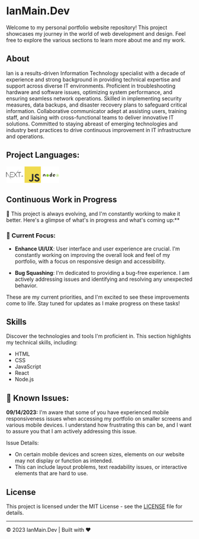 # IanMain.Dev

Welcome to my personal portfolio website repository! This project showcases my journey in the world of web development and design. Feel free to explore the various sections to learn more about me and my work.

## About

Ian is a results-driven Information Technology specialist with a decade of experience and strong background in providing technical expertise and support across diverse IT environments. Proficient in troubleshooting hardware and software issues, optimizing system performance, and ensuring seamless network operations. Skilled in implementing security measures, data backups, and disaster recovery plans to safeguard critical information. Collaborative communicator adept at assisting users, training staff, and liaising with cross-functional teams to deliver innovative IT solutions. Committed to staying abreast of emerging technologies and industry best practices to drive continuous improvement in IT infrastructure and operations.

## Project Languages:
<p align="left">
<img src="https://raw.githubusercontent.com/devicons/devicon/master/icons/nextjs/nextjs-original-wordmark.svg" alt="javascript" width="45" height="45" />
<img src="https://raw.githubusercontent.com/devicons/devicon/master/icons/javascript/javascript-original.svg" alt="javascript" width="45" height="45" />
<img src="https://raw.githubusercontent.com/devicons/devicon/master/icons/nodejs/nodejs-original-wordmark.svg" alt="nodejs" width="45" height="45" />
</p>

## Continuous Work in Progress

🚧 This project is always evolving, and I'm constantly working to make it better. Here's a glimpse of what's in progress and what's coming up:**

### 🔨 Current Focus:


- **Enhance UI/UX**: User interface and user experience are crucial. I'm constantly working on improving the overall look and feel of my portfolio, with a focus on responsive design and accessibility.

- **Bug Squashing**: I'm dedicated to providing a bug-free experience. I am actively addressing issues and identifying and resolving any unexpected behavior.


These are my current priorities, and I'm excited to see these improvements come to life. Stay tuned for updates as I make progress on these tasks!


## Skills

Discover the technologies and tools I'm proficient in. This section highlights my technical skills, including:

- HTML
- CSS
- JavaScript
- React
- Node.js

## 🐛 Known Issues:

**09/14/2023:** I'm aware that some of you have experienced mobile responsiveness issues when accessing my portfolio on smaller screens and various mobile devices. I understand how frustrating this can be, and I want to assure you that I am actively addressing this issue.

Issue Details:

- On certain mobile devices and screen sizes, elements on our website may not display or function as intended.
- This can include layout problems, text readability issues, or interactive elements that are hard to use.


## License

This project is licensed under the MIT License - see the [LICENSE](LICENSE) file for details.

---

© 2023 IanMain.Dev | Built with ❤️

